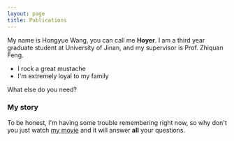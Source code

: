 ```yaml
---
layout: page
title: Publications
---
```


My name is Hongyue Wang, you can call me **Hoyer**. I am a third year graduate student at University of Jinan, and my supervisor is Prof. Zhiquan Feng.

- I rock a great mustache
- I'm extremely loyal to my family

What else do you need?

### My story

To be honest, I'm having some trouble remembering right now, so why don't you just watch [my movie](https://en.wikipedia.org/wiki/The_Princess_Bride_%28film%29) and it will answer **all** your questions.
